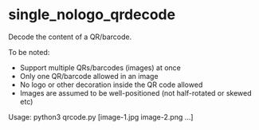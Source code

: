 # single_nologo_qrdecode
Decode the content of a QR/barcode.

To be noted:
- Support multiple QRs/barcodes (images) at once
- Only one QR/barcode allowed in an image
- No logo or other decoration inside the QR code allowed
- Images are assumed to be well-positioned (not half-rotated or skewed etc)

Usage:
python3 qrcode.py [image-1.jpg image-2.png ...]
